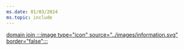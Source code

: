 ```yaml
---
ms.date: 01/03/2024
ms.topic: include
---
```


[domain join :::image type="icon" source="../images/information.svg" border="false":::](../index.md "Devices that are Active Directory joined don't have any dependencies on Microsoft Entra ID. Only local users accounts and Active Directory users can sign in to these devices")
